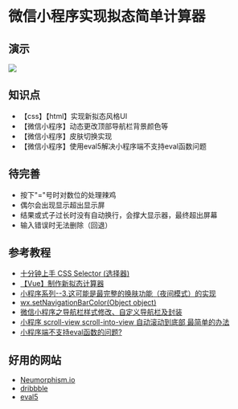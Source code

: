 # 微信小程序实现拟态简单计算器

## 演示
![](https://github.com/RegularTriangle/MiniProgramLearning/blob/main/1.NeumorphismCalculator/demo/demo.jpg?raw=true)

## 知识点
- 【css】【html】实现新拟态风格UI
- 【微信小程序】动态更改顶部导航栏背景颜色等
- 【微信小程序】皮肤切换实现
- 【微信小程序】使用eval5解决小程序端不支持eval函数问题

## 待完善
- 按下"="号时对数位的处理辣鸡
- 偶尔会出现显示超出显示屏
- 结果或式子过长时没有自动换行，会撑大显示器，最终超出屏幕
- 输入错误时无法删除（回退）

## 参考教程
- [十分钟上手 CSS Selector (选择器)](https://www.bilibili.com/video/BV1et411K7RU)
- [【Vue】制作新拟态计算器](https://www.bilibili.com/video/BV1Ag4y1q7sU)
- [小程序系列--3.这可能是最完整的换肤功能（夜间模式）的实现](https://blog.csdn.net/liweibo348/article/details/82827234)
- [wx.setNavigationBarColor(Object object)](https://developers.weixin.qq.com/miniprogram/dev/api/ui/navigation-bar/wx.setNavigationBarColor.html)
- [微信小程序之导航栏样式修改、自定义导航栏及封装](https://blog.csdn.net/weixin_43627096/article/details/101533946)
- [小程序 scroll-view scroll-into-view 自动滚动到底部 最简单的办法](http://www.mubrand.com/?post=42)
- [小程序端不支持eval函数的问题?](https://developers.weixin.qq.com/community/develop/doc/0008e2aa184bc82935f7af6bf56400)

## 好用的网站
- [Neumorphism.io](https://neumorphism.io/)
- [dribbble](https://dribbble.com/)
- [eval5](https://github.com/bplok20010/eval5)
